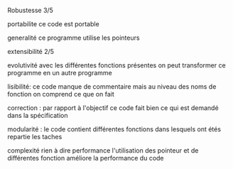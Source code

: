 Robustesse
3/5

portabilite 
ce code est portable 

generalité 
ce programme utilise les pointeurs 

extensibilité
2/5

evolutivité 
avec les différentes fonctions présentes on peut transformer ce programme en un autre programme  


lisibilité:
ce code manque de commentaire mais au niveau des noms de fonction on comprend ce que on fait  

correction :
par rapport à l'objectif ce code fait bien ce qui est demandé dans la spécification 

modularité :
le code contient différentes fonctions dans lesquels ont étés repartie les taches

complexité
rien à dire 
performance 
l'utilisation des pointeur  et de différentes fonction améliore la performance du code 

